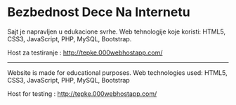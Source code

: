 # Bezbednost Dece Na Internetu

Sajt je napravljen u edukacione svrhe. Web tehnologije koje koristi: HTML5, CSS3, JavaScript, PHP, MySQL, Bootstrap.

Host za testiranje : http://tepke.000webhostapp.com/


---------------------------------------------------------------------------------------------------------------------------------

Website is made for educational purposes. Web technologies used: HTML5, CSS3, JavaScript, PHP, MySQL, Bootstrap

Host for testing : http://tepke.000webhostapp.com/
